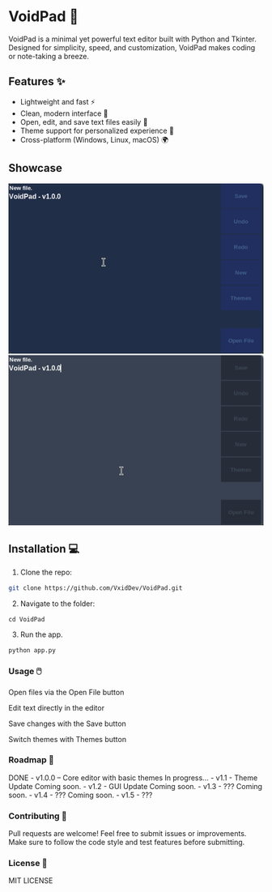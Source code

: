 # VoidPad 🖤

VoidPad is a minimal yet powerful text editor built with Python and Tkinter. Designed for simplicity, speed, and customization, VoidPad makes coding or note-taking a breeze.

## Features ✨
- Lightweight and fast ⚡
- Clean, modern interface 🖤
- Open, edit, and save text files easily 📝
- Theme support for personalized experience 🎨
- Cross-platform (Windows, Linux, macOS) 🌍

## Showcase
![VoidPad-Theme-DarkBlue](screenshot-darkblue.png)
![VoidPad-Theme-Dark](screenshot-dark.png)

## Installation 💻
1. Clone the repo:  
```bash
git clone https://github.com/VxidDev/VoidPad.git
```
2. Navigate to the folder:
```
cd VoidPad
```
3. Run the app.
```
python app.py
```
### Usage 🖱️

Open files via the Open File button

Edit text directly in the editor

Save changes with the Save button

Switch themes with Themes button

### Roadmap 🚀

DONE - v1.0.0 – Core editor with basic themes
In progress... - v1.1 - Theme Update
Coming soon. - v1.2 - GUI Update
Coming soon. - v1.3 - ???
Coming soon. - v1.4 - ???
Coming soon. - v1.5 - ???

### Contributing 🤝

Pull requests are welcome! Feel free to submit issues or improvements.
Make sure to follow the code style and test features before submitting.

### License 📄

MIT LICENSE

